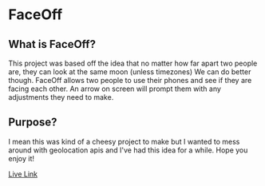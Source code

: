 # FaceOff

## What is FaceOff?
This project was based off the idea that no matter how far apart two people are, they can look at the same moon (unless timezones)
We can do better though. FaceOff allows two people to use their phones and see if they are facing each other. An arrow on screen will prompt them with any adjustments they need to make.

## Purpose?
I mean this was kind of a cheesy project to make but I wanted to mess around with geolocation apis and I've had this idea for a while. Hope you enjoy it!

[Live Link](https://face-off.glitch.me)
